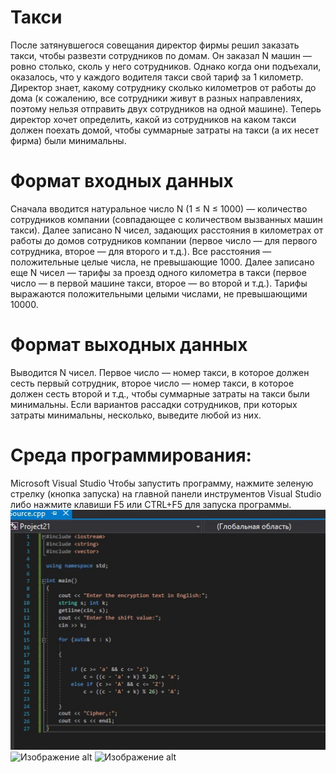 # Такси
После затянувшегося совещания директор фирмы решил заказать такси, чтобы развезти сотрудников по домам. Он заказал N машин — ровно столько, сколь у него сотрудников. Однако когда они подъехали, оказалось, что у каждого водителя такси свой тариф за 1 километр. Директор знает, какому сотруднику сколько километров от работы до дома (к сожалению, все сотрудники живут в разных направлениях, поэтому нельзя отправить двух сотрудников на одной машине). Теперь директор хочет определить, какой из сотрудников на каком такси должен поехать домой, чтобы суммарные затраты на такси (а их несет фирма) были минимальны.
# Формат входных данных
Сначала вводится натуральное число N (1 ≤ N ≤ 1000) — количество сотрудников компании (совпадающее с количеством вызванных машин такси). Далее записано N чисел, задающих расстояния в километрах от работы до домов сотрудников компании (первое число — для первого сотрудника, второе — для второго и т.д.). Все расстояния — положительные целые числа, не превышающие 1000. Далее записано еще N чисел — тарифы за проезд одного километра в такси (первое число — в первой машине такси, второе — во второй и т.д.). Тарифы выражаются положительными целыми числами, не превышающими 10000.
# Формат выходных данных
Выводится N чисел. Первое число — номер такси, в которое должен сесть первый сотрудник, второе число — номер такси, в которое должен сесть второй и т.д., чтобы суммарные затраты на такси были минимальны. Если вариантов рассадки сотрудников, при которых затраты минимальны, несколько, выведите любой из них.
# Среда программирования: 
Microsoft Visual Studio Чтобы запустить программу, нажмите зеленую стрелку (кнопка запуска) на главной панели инструментов Visual Studio либо нажмите клавиши F5 или CTRL+F5 для запуска программы.
![Изображение alt](https://github.com/daryagent/labprogramm/raw/main/10.jpg)
![Изображение alt](https://github.com/daryagent/labprogramm/raw/main/11.jpg)
![Изображение alt](https://github.com/daryagent/labprogramm/raw/main/12.jpg)
